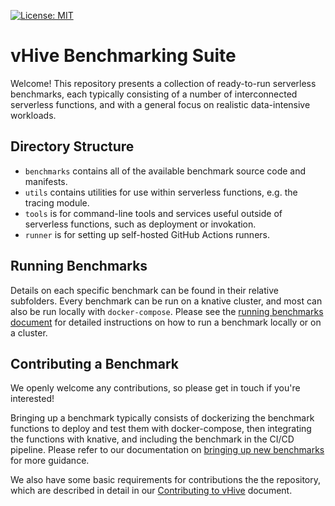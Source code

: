 [![License: MIT](https://img.shields.io/badge/License-MIT-yellow.svg)](https://opensource.org/licenses/MIT)

# vHive Benchmarking Suite

Welcome! This repository presents a collection of ready-to-run serverless benchmarks, each 
typically consisting of a number of interconnected serverless functions, and with a general
focus on realistic data-intensive workloads.

## Directory Structure

- `benchmarks` contains all of the available benchmark source code and manifests. 
- `utils` contains utilities for use within serverless functions, e.g. the tracing module.
- `tools` is for command-line tools and services useful outside of serverless functions, such as 
   deployment or invokation.
- `runner` is for setting up self-hosted GitHub Actions runners.

## Running Benchmarks

Details on each specific benchmark can be found in their relative subfolders. Every benchmark can 
be run on a knative cluster, and most can also be run locally with `docker-compose`. Please see the
[running benchmarks document](/docs/running_benchmarks.md) for detailed instructions on how to
run a benchmark locally or on a cluster.

## Contributing a Benchmark

We openly welcome any contributions, so please get in touch if you're interested!

Bringing up a benchmark typically consists of dockerizing the benchmark functions to deploy and
test them with docker-compose, then integrating the functions with knative, and including the
benchmark in the CI/CD pipeline. Please refer to our documentation on 
[bringing up new benchmarks](https://github.com/ease-lab/vhive/blob/main/docs/benchmarking/adding_benchmarks.md)
for more guidance.

We also have some basic requirements for contributions the the repository, which are described
in detail in our 
[Contributing to vHive](https://github.com/ease-lab/vhive/blob/main/docs/contributing_to_vhive.md)
document.